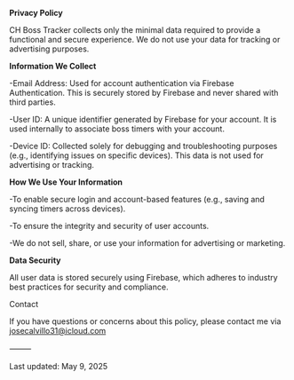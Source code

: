 **Privacy Policy**

CH Boss Tracker collects only the minimal data required to provide a functional and secure experience. We do not use your data for tracking or advertising purposes.

**Information We Collect**

-Email Address: Used for account authentication via Firebase Authentication. This is securely stored by Firebase and never shared with third parties.

-User ID: A unique identifier generated by Firebase for your account. It is used internally to associate boss timers with your account.
	
-Device ID: Collected solely for debugging and troubleshooting purposes (e.g., identifying issues on specific devices). This data is not used for advertising or tracking.

**How We Use Your Information**

-To enable secure login and account-based features (e.g., saving and syncing timers across devices).

-To ensure the integrity and security of user accounts.

-We do not sell, share, or use your information for advertising or marketing.

**Data Security**

All user data is stored securely using Firebase, which adheres to industry best practices for security and compliance.

Contact

If you have questions or concerns about this policy, please contact me via josecalvillo31@icloud.com

⸻

Last updated: May 9, 2025
